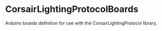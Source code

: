 # CorsairLightingProtocolBoards
Arduino boards definition for use with the CorsairLightingProtocol library.
